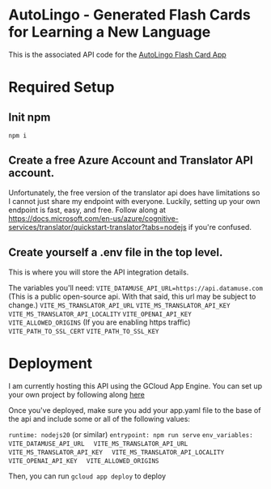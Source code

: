 # AutoLingo - Generated Flash Cards for Learning a New Language

This is the associated API code for the [AutoLingo Flash Card App](https://github.com/NoahMcGraw/AutoLingo)

# Required Setup

## Init npm

`npm i`

## Create a free Azure Account and Translator API account.

Unfortunately, the free version of the translator api does have limitations so I cannot just share my endpoint with everyone. Luckily, setting up your own endpoint is fast, easy, and free. Follow along at https://docs.microsoft.com/en-us/azure/cognitive-services/translator/quickstart-translator?tabs=nodejs if you're confused.

## Create yourself a .env file in the top level.

This is where you will store the API integration details.

The variables you'll need:
`VITE_DATAMUSE_API_URL=https://api.datamuse.com` (This is a public open-source api. With that said, this url may be subject to change.)
`VITE_MS_TRANSLATOR_API_URL`
`VITE_MS_TRANSLATOR_API_KEY`
`VITE_MS_TRANSLATOR_API_LOCALITY`
`VITE_OPENAI_API_KEY`
`VITE_ALLOWED_ORIGINS`
(If you are enabling https traffic)
`VITE_PATH_TO_SSL_CERT`
`VITE_PATH_TO_SSL_KEY`

# Deployment

I am currently hosting this API using the GCloud App Engine. You can set up your own project by following along [here](https://cloud.google.com/appengine/docs/standard/nodejs/building-app)

Once you've deployed, make sure you add your app.yaml file to the base of the api and include some or all of the following values:

`runtime: nodejs20` (or similar)
`entrypoint: npm run serve`
`env_variables:`
`  VITE_DATAMUSE_API_URL`
`  VITE_MS_TRANSLATOR_API_URL`
`  VITE_MS_TRANSLATOR_API_KEY`
`  VITE_MS_TRANSLATOR_API_LOCALITY`
`  VITE_OPENAI_API_KEY`
`  VITE_ALLOWED_ORIGINS`

Then, you can run `gcloud app deploy` to deploy
